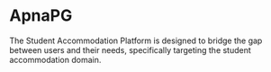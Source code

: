# ApnaPG
The Student Accommodation Platform is designed to bridge the gap between users and their needs, specifically targeting the student accommodation domain.
